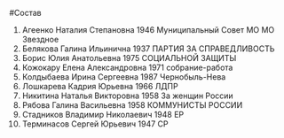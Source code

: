 #Состав
1. Агеенко Наталия Степановна 1946 Муниципальный Совет МО МО Звездное
2. Белякова Галина Ильинична 1937 ПАРТИЯ ЗА СПРАВЕДЛИВОСТЬ
3. Борис Юлия Анатольевна 1975 СОЦИАЛЬНОЙ ЗАЩИТЫ
4. Кожокару Елена Александровна 1971 собрание-работа
5. Колдыбаева Ирина Сергеевна 1987 Чернобыль-Нева
6. Лошкарева Кадрия Юрьевна 1966 ЛДПР
7. Никитина Наталья Викторовна 1958 За женщин России
8. Рябова Галина Васильевна 1958 КОММУНИСТЫ РОССИИ
9. Стадников Владимир Николаевич 1948 ЕР
10. Терминасов Сергей Юрьевич 1947 СР
